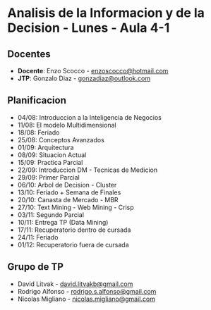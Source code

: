 # Analisis de la Informacion y de la Decision - Lunes - Aula 4-1

## Docentes

* **Docente**: Enzo Scocco - enzoscocco@hotmail.com
* **JTP**: Gonzalo Diaz - gonzadiaz@outlook.com

## Planificacion

* 04/08: Introduccion a la Inteligencia de Negocios
* 11/08: El modelo Multidimensional
* 18/08: Feriado
* 25/08: Conceptos Avanzados
* 01/09: Arquitectura
* 08/09: Situacion Actual
* 15/09: Practica Parcial
* 22/09: Introduccion DM - Tecnicas de Medicion
* 29/09: Primer Parcial
* 06/10: Arbol de Decision - Cluster
* 13/10: Feriado + Semana de Finales
* 20/10: Canasta de Mercado - MBR
* 27/10: Text Mining - Web Mining - Crisp
* 03/11: Segundo Parcial
* 10/11: Entrega TP (Data Mining)
* 17/11: Recuperatorio dentro de cursada
* 24/11: Feriado
* 01/12: Recuperatorio fuera de cursada

## Grupo de TP

* David Litvak - david.litvakb@gmail.com
* Rodrigo Alfonso - rodrigo.s.alfonso@gmail.com
* Nicolas Migliano - nicolas.migliano@gmail.com

